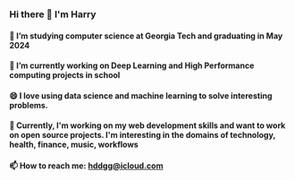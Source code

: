 ### Hi there 👋 I'm Harry

#### 🌱 I’m studying computer science at Georgia Tech and graduating in May 2024

#### 🔭 I’m currently working on Deep Learning and High Performance computing projects in school

#### 😄 I love using data science and machine learning to solve interesting problems.

#### 🤔 Currently, I'm working on my web development skills and want to work on open source projects. I'm interesting in the domains of technology, health, finance, music, workflows

#### 📫 How to reach me: hddgg@icloud.com

<!--
**harrygraneygreen/harrygraneygreen** is a ✨ _special_ ✨ repository because its `README.md` (this file) appears on your GitHub profile.

Here are some ideas to get you started:

- 🔭 I’m currently working on ...
- 🌱 I’m currently learning ...
- 👯 I’m looking to collaborate on ...
- 🤔 I’m looking for help with ...
- 💬 Ask me about ...
- 📫 How to reach me: ...
- 😄 Pronouns: ...
- ⚡ Fun fact: ...
-->
